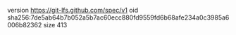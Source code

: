 version https://git-lfs.github.com/spec/v1
oid sha256:7de5ab64b7b052a5b7ac60ecc880fd9559fd6b68afe234a0c3985a6006b82362
size 413
